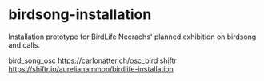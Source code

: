 # birdsong-installation

Installation prototype for BirdLife Neerachs' planned exhibition on birdsong and calls.

bird_song_osc https://carlonatter.ch/osc_bird
shiftr https://shiftr.io/aurelianammon/birdlife-installation
